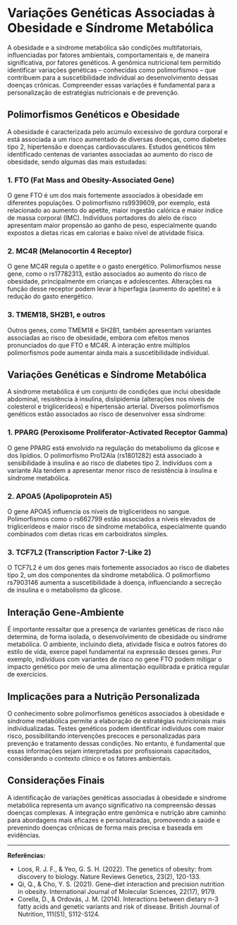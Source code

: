 
# Variações Genéticas Associadas à Obesidade e Síndrome Metabólica

A obesidade e a síndrome metabólica são condições multifatoriais, influenciadas por fatores ambientais, comportamentais e, de maneira significativa, por fatores genéticos. A genômica nutricional tem permitido identificar variações genéticas – conhecidas como polimorfismos – que contribuem para a suscetibilidade individual ao desenvolvimento dessas doenças crônicas. Compreender essas variações é fundamental para a personalização de estratégias nutricionais e de prevenção.

## Polimorfismos Genéticos e Obesidade

A obesidade é caracterizada pelo acúmulo excessivo de gordura corporal e está associada a um risco aumentado de diversas doenças, como diabetes tipo 2, hipertensão e doenças cardiovasculares. Estudos genéticos têm identificado centenas de variantes associadas ao aumento do risco de obesidade, sendo algumas das mais estudadas:

### 1. **FTO (Fat Mass and Obesity-Associated Gene)**
O gene FTO é um dos mais fortemente associados à obesidade em diferentes populações. O polimorfismo rs9939609, por exemplo, está relacionado ao aumento do apetite, maior ingestão calórica e maior índice de massa corporal (IMC). Indivíduos portadores do alelo de risco apresentam maior propensão ao ganho de peso, especialmente quando expostos a dietas ricas em calorias e baixo nível de atividade física.

### 2. **MC4R (Melanocortin 4 Receptor)**
O gene MC4R regula o apetite e o gasto energético. Polimorfismos nesse gene, como o rs17782313, estão associados ao aumento do risco de obesidade, principalmente em crianças e adolescentes. Alterações na função desse receptor podem levar à hiperfagia (aumento do apetite) e à redução do gasto energético.

### 3. **TMEM18, SH2B1, e outros**
Outros genes, como TMEM18 e SH2B1, também apresentam variantes associadas ao risco de obesidade, embora com efeitos menos pronunciados do que FTO e MC4R. A interação entre múltiplos polimorfismos pode aumentar ainda mais a suscetibilidade individual.

## Variações Genéticas e Síndrome Metabólica

A síndrome metabólica é um conjunto de condições que inclui obesidade abdominal, resistência à insulina, dislipidemia (alterações nos níveis de colesterol e triglicerídeos) e hipertensão arterial. Diversos polimorfismos genéticos estão associados ao risco de desenvolver essa síndrome:

### 1. **PPARG (Peroxisome Proliferator-Activated Receptor Gamma)**
O gene PPARG está envolvido na regulação do metabolismo da glicose e dos lipídios. O polimorfismo Pro12Ala (rs1801282) está associado à sensibilidade à insulina e ao risco de diabetes tipo 2. Indivíduos com a variante Ala tendem a apresentar menor risco de resistência à insulina e síndrome metabólica.

### 2. **APOA5 (Apolipoprotein A5)**
O gene APOA5 influencia os níveis de triglicerídeos no sangue. Polimorfismos como o rs662799 estão associados a níveis elevados de triglicerídeos e maior risco de síndrome metabólica, especialmente quando combinados com dietas ricas em carboidratos simples.

### 3. **TCF7L2 (Transcription Factor 7-Like 2)**
O TCF7L2 é um dos genes mais fortemente associados ao risco de diabetes tipo 2, um dos componentes da síndrome metabólica. O polimorfismo rs7903146 aumenta a suscetibilidade à doença, influenciando a secreção de insulina e o metabolismo da glicose.

## Interação Gene-Ambiente

É importante ressaltar que a presença de variantes genéticas de risco não determina, de forma isolada, o desenvolvimento de obesidade ou síndrome metabólica. O ambiente, incluindo dieta, atividade física e outros fatores do estilo de vida, exerce papel fundamental na expressão desses genes. Por exemplo, indivíduos com variantes de risco no gene FTO podem mitigar o impacto genético por meio de uma alimentação equilibrada e prática regular de exercícios.

## Implicações para a Nutrição Personalizada

O conhecimento sobre polimorfismos genéticos associados à obesidade e síndrome metabólica permite a elaboração de estratégias nutricionais mais individualizadas. Testes genéticos podem identificar indivíduos com maior risco, possibilitando intervenções precoces e personalizadas para prevenção e tratamento dessas condições. No entanto, é fundamental que essas informações sejam interpretadas por profissionais capacitados, considerando o contexto clínico e os fatores ambientais.

## Considerações Finais

A identificação de variações genéticas associadas à obesidade e síndrome metabólica representa um avanço significativo na compreensão dessas doenças complexas. A integração entre genômica e nutrição abre caminho para abordagens mais eficazes e personalizadas, promovendo a saúde e prevenindo doenças crônicas de forma mais precisa e baseada em evidências.

---

**Referências:**
- Loos, R. J. F., & Yeo, G. S. H. (2022). The genetics of obesity: from discovery to biology. Nature Reviews Genetics, 23(2), 120-133.
- Qi, Q., & Cho, Y. S. (2021). Gene–diet interaction and precision nutrition in obesity. International Journal of Molecular Sciences, 22(17), 9179.
- Corella, D., & Ordovás, J. M. (2014). Interactions between dietary n-3 fatty acids and genetic variants and risk of disease. British Journal of Nutrition, 111(S1), S112-S124.
```
